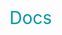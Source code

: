 [//]: <> (!!! ORDER OF ROWS IS REQUIRED !!!)
[//]: <> (menuLabel:'Docs')
[//]: <> (menuAnchor:'docs')
[//]: <> (previous:'';next: '')
<div id='docs'style='font-size: 2em; font-weight:400; color: #0097a7'>Docs</div>

